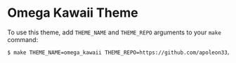 # Omega Kawaii Theme

To use this theme, add `THEME_NAME` and `THEME_REPO` arguments to your `make` command:
```bash
$ make THEME_NAME=omega_kawaii THEME_REPO=https://github.com/apoleon33/Omega-Kawaii-Theme
```
